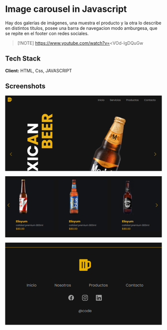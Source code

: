 # Image carousel in Javascript

Hay dos galerías de imágenes, una muestra el producto y la otra lo describe en distintos titulos, posee una barra de navegacion modo amburgesa, que se repite en el footer con redes sociales.

> [!NOTE] https://www.youtube.com/watch?v=<VOd-IgDQuGw

## Tech Stack

**Client:** HTML, Css, JAVASCRIPT

## Screenshots

![App Screenshot](./images/Captura.PNG/)

![App Screenshot](./images/Captura1.PNG)

![App Screenshot](./images/Captura2.PNG)
